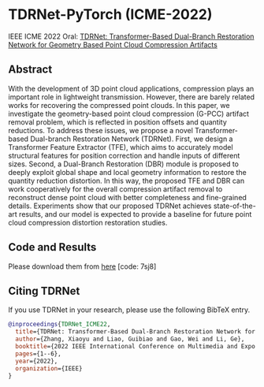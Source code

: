 # TDRNet-PyTorch (ICME-2022)

IEEE ICME 2022 Oral: [TDRNet: Transformer-Based Dual-Branch Restoration Network for Geometry Based Point Cloud Compression Artifacts](https://ieeexplore.ieee.org/abstract/document/9859853)



## Abstract
With the development of 3D point cloud applications, compression plays an important role in lightweight transmission. However, there are barely related works for recovering the compressed point clouds. In this paper, we investigate the geometry-based point cloud compression (G-PCC) artifact removal problem, which is reflected in position offsets and quantity reductions. To address these issues, we propose a novel Transformer-based Dual-branch Restoration Network (TDRNet). First, we design a Transformer Feature Extractor (TFE), which aims to accurately model structural features for position correction and handle inputs of different sizes. Second, a Dual-Branch Restoration (DBR) module is proposed to deeply exploit global shape and local geometry information to restore the quantity reduction distortion. In this way, the proposed TFE and DBR can work cooperatively for the overall compression artifact removal to reconstruct dense point cloud with better completeness and fine-grained details. Experiments show that our proposed TDRNet achieves state-of-the-art results, and our model is expected to provide a baseline for future point cloud compression distortion restoration studies.



## Code and Results
Please download them from [here](https://pan.baidu.com/s/1qUB0nkjZEbqvPs5h-cgNzg]) [code: 7sj8]



## <a name="Citing TDRNet"></a>Citing  TDRNet

If you use TDRNet in your research, please use the following BibTeX entry.

```BibTeX
@inproceedings{TDRNet_ICME22,
  title={TDRNet: Transformer-Based Dual-Branch Restoration Network for Geometry Based Point Cloud Compression Artifacts},
  author={Zhang, Xiaoyu and Liao, Guibiao and Gao, Wei and Li, Ge},
  booktitle={2022 IEEE International Conference on Multimedia and Expo (ICME)},
  pages={1--6},
  year={2022},
  organization={IEEE}
}
```
